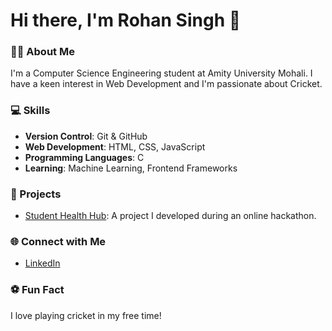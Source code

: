 # Hi there, I'm Rohan Singh 👋

### 👨‍🎓 About Me
I'm a Computer Science Engineering student at Amity University Mohali. I have a keen interest in Web Development and I'm passionate about Cricket.

### 💻 Skills
- **Version Control**: Git & GitHub
- **Web Development**: HTML, CSS, JavaScript
- **Programming Languages**: C
- **Learning**: Machine Learning, Frontend Frameworks

### 🚀 Projects
- [Student Health Hub](https://github.com/Aman00codes/student-health-hub?tab=readme-ov-file): A project I developed during an online hackathon.

### 🌐 Connect with Me
- [LinkedIn](https://www.linkedin.com/in/rohan-singh-4b2874352/)

### ⚽ Fun Fact
I love playing cricket in my free time!
